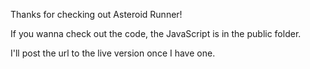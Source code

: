 Thanks for checking out Asteroid Runner!

If you wanna check out the code, the JavaScript is in the public folder.

I'll post the url to the live version once I have one.
